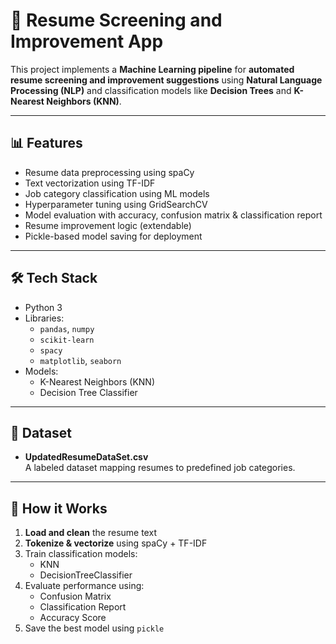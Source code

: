 # 🤖 Resume Screening and Improvement App

This project implements a **Machine Learning pipeline** for **automated resume screening and improvement suggestions** using **Natural Language Processing (NLP)** and classification models like **Decision Trees** and **K-Nearest Neighbors (KNN)**.

---

## 📊 Features

- Resume data preprocessing using spaCy
- Text vectorization using TF-IDF
- Job category classification using ML models
- Hyperparameter tuning using GridSearchCV
- Model evaluation with accuracy, confusion matrix & classification report
- Resume improvement logic (extendable)
- Pickle-based model saving for deployment

---

## 🛠️ Tech Stack

- Python 3
- Libraries:
  - `pandas`, `numpy`
  - `scikit-learn`
  - `spacy`
  - `matplotlib`, `seaborn`
- Models:
  - K-Nearest Neighbors (KNN)
  - Decision Tree Classifier

---

## 📁 Dataset

- **UpdatedResumeDataSet.csv**  
  A labeled dataset mapping resumes to predefined job categories.

---

## 🧠 How it Works

1. **Load and clean** the resume text
2. **Tokenize & vectorize** using spaCy + TF-IDF
3. Train classification models:
   - KNN
   - DecisionTreeClassifier
4. Evaluate performance using:
   - Confusion Matrix
   - Classification Report
   - Accuracy Score
5. Save the best model using `pickle`


